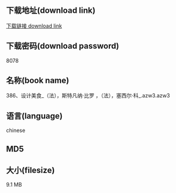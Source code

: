 ## 下载地址(download link)
[下载链接 download link](https://tutu365.netlify.app/?s=386%E3%80%81%E8%AE%BE%E8%AE%A1%E7%BE%8E%E9%A3%9F_%EF%BC%88%E6%B3%95%EF%BC%89%EF%BC%8C%E6%96%AF%E7%89%B9%E5%87%A1%E7%BA%B3%C2%B7%E6%AF%94%E7%BD%97+%EF%BC%8C%EF%BC%88%E6%B3%95%EF%BC%89%EF%BC%8C%E5%A1%9E%E8%A5%BF%E5%B0%94%C2%B7%E7%A7%91_.azw3)

## 下载密码(download password)
8078

## 名称(book name)
386、设计美食_（法），斯特凡纳·比罗 ，（法），塞西尔·科_.azw3.azw3

## 语言(language)
chinese

## MD5


## 大小(filesize)
9.1 MB
